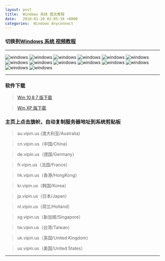 ```yaml
---
layout: post
title:  Windows 系统 图文教程
date:   2018-01-20 02:05:38 +0800
categories:  Windows Anyconnect
---
```


### 切换到[Windows 系统 **视频教程**](/2018/01/windows/ "Windows")

****

![windows](http://f.vipin.us:88/images/windows/windows1.png "Windows")
![windows](http://f.vipin.us:88/images/windows/windows2.png "Windows")
![windows](http://f.vipin.us:88/images/windows/windows3.png "Windows")
![windows](http://f.vipin.us:88/images/windows/windows4.png "Windows")
![windows](http://f.vipin.us:88/images/windows/windows5.png "Windows")
![windows](http://f.vipin.us:88/images/windows/windows6.png "Windows")
![windows](http://f.vipin.us:88/images/windows/windows7.png "Windows")
![windows](http://f.vipin.us:88/images/windows/windows8.png "Windows")
![windows](http://f.vipin.us:88/images/windows/windows9.png "Windows")
![windows](http://f.vipin.us:88/images/windows/windows10.png "Windows")
![windows](http://f.vipin.us:88/images/windows/windows11.png "Windows")
![windows](http://f.vipin.us:88/images/windows/windows12.png "Windows")
![windows](http://f.vipin.us:88/images/windows/windows13.png "Windows")
![windows](http://f.vipin.us:88/images/windows/windows14.png "Windows")

****

### 软件下载

>[Win 10,8,7 版下载](http://f.vipin.us:88/files/win10.msi)

>[Win XP 版下载](http://f.vipin.us:88/files/winxp.msi)

### 主页上点击旗帜，自动复制服务器地址到系统剪贴板

>au.vipin.us (澳大利亚/Australia)

>cn.vipin.us（中国/China）

>de.vipin.us（德国/Germany）

>fr.vipin.us（法国/France）

>hk.vipin.us（香港/HongKong）

>kr.vipin.us（韩国/Korea）

>jp.vipin.us（日本/Japan）

>nl.vipin.us（荷兰/Holland）

>sg.vipin.us（新加坡/Singapore）

>tw.vipin.us（台湾/Taiwan）

>uk.vipin.us（英国/United Kingdom）

>us.vipin.us（美国/United States）

****